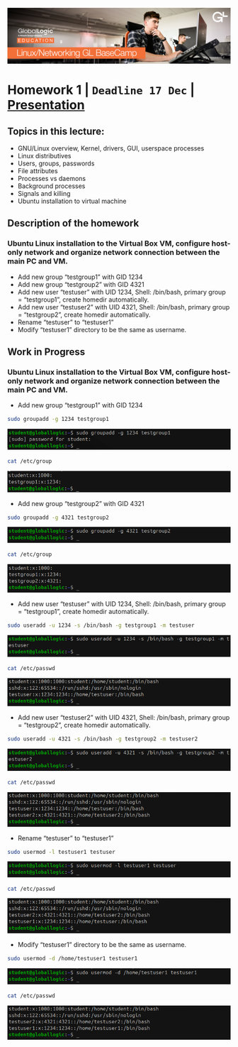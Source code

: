 ![alt text](screen/logo.png)
# Homework 1 | `Deadline 17 Dec` | [Presentation](https://github.com/iPlugin/EDUC/blob/main/os_linux/pres/GlobalLogic%20Lec1%20Smart%20Start.pdf)
## Topics in this lecture:
- GNU/Linux overview, Kernel, drivers, GUI, userspace processes
- Linux distributives
- Users, groups, passwords
- File attributes
- Processes vs daemons
- Background processes
- Signals and killing
- Ubuntu installation to virtual machine

## Description of the homework
### Ubuntu Linux installation to the Virtual Box VM, configure host-only network and organize network connection between the main PC and VM.
- Add new group “testgroup1” with GID 1234
- Add new group “testgroup2” with GID 4321
- Add new user “testuser” with UID 1234, Shell: /bin/bash, primary group = “testgroup1”, create homedir automatically.
- Add new user “testuser2” with UID 4321, Shell: /bin/bash, primary group = “testgroup2”, create homedir automatically.
- Rename “testuser” to “testuser1”
- Modify “testuser1” directory to be the same as username.

## Work in Progress
### Ubuntu Linux installation to the Virtual Box VM, configure host-only network and organize network connection between the main PC and VM.
- Add new group “testgroup1” with GID 1234
``` Bash
sudo groupadd -g 1234 testgroup1
```

![alt text](screen/image.png)

``` Bash
cat /etc/group
```

![alt text](screen/image-1.png)

- Add new group “testgroup2” with GID 4321
``` Bash
sudo groupadd -g 4321 testgroup2
```

![alt text](screen/image-2.png)

``` Bash
cat /etc/group
```

![alt text](screen/image-3.png)

- Add new user “testuser” with UID 1234, Shell: /bin/bash, primary group = “testgroup1”, create homedir automatically.
``` Bash VM
sudo useradd -u 1234 -s /bin/bash -g testgroup1 -m testuser
```

![alt text](screen/image-4.png)

``` Bash
cat /etc/passwd
```

![alt text](screen/image-5.png)

- Add new user “testuser2” with UID 4321, Shell: /bin/bash, primary group = “testgroup2”, create homedir automatically.
``` Bash VM
sudo useradd -u 4321 -s /bin/bash -g testgroup2 -m testuser2
```

![alt text](screen/image-6.png)

``` Bash
cat /etc/passwd
```

![alt text](screen/image-7.png)

- Rename “testuser” to “testuser1”
``` Bash VM
sudo usermod -l testuser1 testuser
```

![alt text](screen/image-8.png)

``` Bash
cat /etc/passwd
```

![alt text](screen/image-9.png)

- Modify “testuser1” directory to be the same as username.
``` Bash VM
sudo usermod -d /home/testuser1 testuser1
```

![alt text](screen/image-10.png)

``` Bash
cat /etc/passwd
```

![alt text](screen/image-11.png)